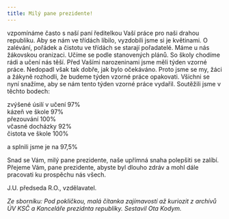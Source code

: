 ```yaml
---
title: Milý pane prezidente!
---
```



vzpomínáme často s naší paní ředitelkou Vaší práce pro naši drahou
republiku. Aby se nám ve třídách líbilo, vyzdobili jsme si je
květinami. O zalévání, pořádek a čistotu ve třídách se starají
pořadatelé. Máme u nás žákovskou oranizaci. Učíme se podle stanovených
plánů. So školy chodíme rádi a učení nás těší. Před Vašími
narozeninami jsme měli týden vzorné práce. Nedopadl však tak dobře,
jak bylo očekáváno. Proto jsme se my, žáci a žákyně rozhodli, že
budeme týden vzorné práce opakovati. Všichni se nyní snažíme, aby se
nám tento týden vzorné práce vydařil. Soutěžili jsme v těchto bodech:


zvýšené úsilí v učení 97%  
kázeň ve škole 97%  
přezouvání 100%  
včasné docházky 92%  
čistota ve škole 100%

a splnili jsme je na 97,5%

Snad se Vám, milý pane prezidente, naše upřímná snaha polepšiti se
zalíbí. Přejeme Vám, pane prezidente, abyste byl dlouho zdráv a mohl
dále pracovati ku prospěchu nás všech.

J.U. předseda R.O., vzdělavatel.

*Ze sborníku: Pod pokličkou, malá čítanka zajímavostí až kuriozit z
archívů ÚV KSČ a Kanceláře prezidnta republiky. Sestavil Ota Kodym.*
